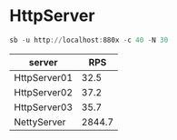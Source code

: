 # HttpServer

```powershell
sb -u http://localhost:880x -c 40 -N 30
```

| server       | RPS    |
| ------------ | ------ |
| HttpServer01 | 32.5   |
| HttpServer02 | 37.2   |
| HttpServer03 | 35.7   |
| NettyServer  | 2844.7 |


